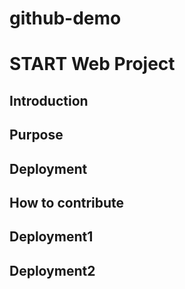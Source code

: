 # github-demo
# START Web Project
## Introduction
## Purpose
## Deployment
## How to contribute
## Deployment1
## Deployment2
